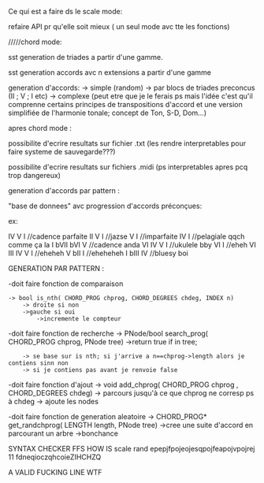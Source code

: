 Ce qui est a faire ds le scale mode:

refaire API pr qu'elle soit mieux ( un seul mode avc tte les fonctions)

/////chord mode:

sst generation de triades a partir d'une gamme.

sst generation accords avc n extensions a partir d'une gamme

generation d'accords:
-> simple (random)
-> par blocs de triades preconcus (II ; V ; I etc)
-> complexe (peut etre que je le ferais ps mais l'idée
c'est qu'il comprenne certains principes de transpositions d'accord et une version
simplifiée de l'harmonie tonale; concept de Ton, S-D, Dom...)

apres chord mode :

possibilite d'ecrire resultats sur fichier .txt (les rendre interpretables pour faire systeme de sauvegarde???)

possibilite d'ecrire resultats sur fichiers .midi (ps interpretables apres pcq trop dangereux)




generation d'accords par pattern : 


"base de donnees" avc progression d'accords préconçues: 

ex: 

IV V I //cadence parfaite
II V I //jazse
V I //imparfaite
IV I //pelagiale qqch comme ça la
I bVII bVI V //cadence anda
VI IV V I  //ukulele bby
VI I  //eheh
VI III IV V I //eheheh
V bII I //eheheheh
I bIII IV //bluesy boi


GENERATION PAR PATTERN : 

-doit faire fonction de comparaison 
    
    -> bool is_nth( CHORD_PROG chprog, CHORD_DEGREES chdeg, INDEX n)
        -> droite si non 
        ->gauche si oui 
            ->incremente le compteur

-doit faire fonction de recherche 
    -> PNode/bool search_prog( CHORD_PROG chprog, PNode tree)
        ->return true if in tree; 

        -> se base sur is nth; si j'arrive a n==chprog->length alors je contiens sinn non
        -> si je contiens pas avant je renvoie false

-doit faire fonction d'ajout
    -> void add_chprog( CHORD_PROG chprog , CHORD_DEGREES chdeg)
        -> parcours jusqu'à ce que chprog ne corresp ps à chdeg 
        -> ajoute les nodes 


-doit faire fonction de generation aleatoire 
    -> CHORD_PROG* get_randchprog( LENGTH length, PNode tree)
    ->cree une suite d'accord en parcourant un arbre 
    ->bonchance




SYNTAX CHECKER FFS 
HOW IS 
scale rand epepjfpojeojesqpojfeapojvpojrej 11 fdneqioczqhcoieZIHCHZQ

A VALID FUCKING LINE WTF 